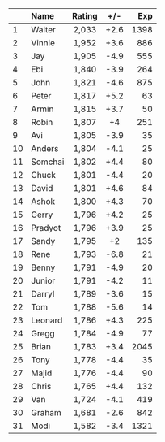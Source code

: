 | |Name|Rating|+/-|Exp|
|-|:---|:----:|:-:|--:|
|1|Walter|2,033|+2.6|1398|
|2|Vinnie|1,952|+3.6|886|
|3|Jay|1,905|-4.9|555|
|4|Ebi|1,840|-3.9|264|
|5|John|1,821|-4.6|875|
|6|Peter|1,817|+5.2|63|
|7|Armin|1,815|+3.7|50|
|8|Robin|1,807|+4|251|
|9|Avi|1,805|-3.9|35|
|10|Anders|1,804|-4.1|25|
|11|Somchai|1,802|+4.4|80|
|12|Chuck|1,801|-4.4|20|
|13|David|1,801|+4.6|84|
|14|Ashok|1,800|+4.3|70|
|15|Gerry|1,796|+4.2|25|
|16|Pradyot|1,796|+3.9|25|
|17|Sandy|1,795|+2|135|
|18|Rene|1,793|-6.8|21|
|19|Benny|1,791|-4.9|20|
|20|Junior|1,791|-4.2|11|
|21|Darryl|1,789|-3.6|15|
|22|Tom|1,788|-5.6|14|
|23|Leonard|1,786|+4.3|225|
|24|Gregg|1,784|-4.9|77|
|25|Brian|1,783|+3.4|2045|
|26|Tony|1,778|-4.4|35|
|27|Majid|1,776|-4.4|90|
|28|Chris|1,765|+4.4|132|
|29|Van|1,724|-4.1|419|
|30|Graham|1,681|-2.6|842|
|31|Modi|1,582|-3.4|1321|
